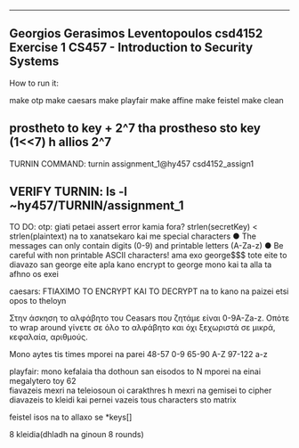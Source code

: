 ---------------------------------------------------------------
Georgios Gerasimos Leventopoulos csd4152
Exercise 1 CS457 - Introduction to Security Systems
---------------------------------------------------------------

How to run it:

make otp
make caesars
make playfair
make affine
make feistel
make clean




 prostheto to key +  2^7     tha prostheso sto key     (1<<7)  h allios 2^7
----------------------------------------------------------------
TURNIN COMMAND: turnin assignment_1@hy457 csd4152_assign1

VERIFY TURNIN: ls -l ~hy457/TURNIN/assignment_1
----------------------------------------------------------------

TO DO:
otp:
giati petaei assert error kamia fora?  strlen(secretKey) < strlen(plaintext)
na to xanatsekaro kai me special characters
● The messages can only contain digits (0-9) and printable letters (A-Za-z)
● Be careful with non printable ASCII characters!
ama exo george$$$ tote eite to diavazo san george eite apla kano encrypt to george mono kai ta alla ta afhno os exei

caesars: 
FTIAXIMO TO ENCRYPT KAI TO DECRYPT
na to kano na paizei etsi opos to theloyn

Στην άσκηση το αλφάβητο του Ceasars που ζητάμε είναι
0-9A-Za-z. Οπότε το wrap around γίνετε σε όλο το αλφάβητο
και όχι ξεχωριστά σε μικρά, κεφαλαία, αριθμούς.

Mono aytes tis times mporei na parei
48-57  0-9
65-90  A-Z
97-122 a-z


playfair:
mono kefalaia tha dothoun san eisodos
to N mporei na einai megalytero toy 62   
fiavazeis mexri na teleiosoun oi carakthres h mexri na gemisei to cipher
diavazeis to kleidi kai pernei vazeis tous characters sto matrix




feistel
isos na to allaxo se *keys[]

8 kleidia(dhladh na ginoun 8 rounds)



